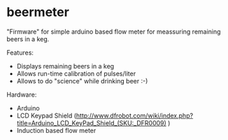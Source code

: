 # beermeter

"Firmware" for simple arduino based flow meter for meassuring remaining beers in a keg.

Features:

- Displays remaining beers in a keg 
- Allows run-time calibration of pulses/liter
- Allows to do "science" while drinking beer :-)
 
Hardware:

- Arduino
- LCD Keypad Shield (http://www.dfrobot.com/wiki/index.php?title=Arduino_LCD_KeyPad_Shield_(SKU:_DFR0009) )
- Induction based flow meter
